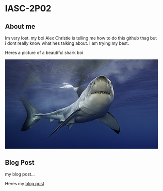 # IASC-2P02

## About me

Im very lost. my boi Alex Christie is telling me how to do this github thag but i dont really know what hes talking about.
I am trying my best.

Heres a picture of a beautiful shark boi

![](images/shark.jpg)

## Blog Post

my blog post...

Heres my [blog post](blog.md)






